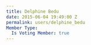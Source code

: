 ```yaml
---
title: Delphine Bedu
date: 2015-06-04 19:49:00 Z
permalink: users/delphine_bedu
Member Type:
  Is Voting Member: true
---
```


